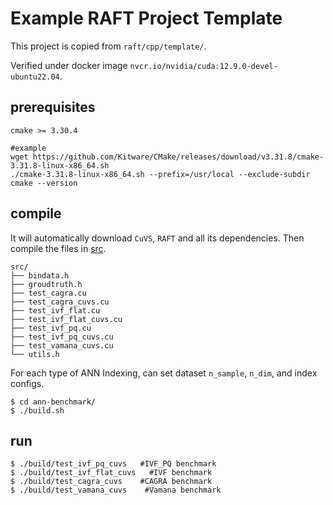 # Example RAFT Project Template

This project is copied from `raft/cpp/template/`.

Verified under docker image `nvcr.io/nvidia/cuda:12.9.0-devel-ubuntu22.04`.

## prerequisites ##
```text
cmake >= 3.30.4
```

```shell
#example
wget https://github.com/Kitware/CMake/releases/download/v3.31.8/cmake-3.31.8-linux-x86_64.sh
./cmake-3.31.8-linux-x86_64.sh --prefix=/usr/local --exclude-subdir
cmake --version 
```

## compile ##
It will automatically download `CuVS`, `RAFT` and all its dependencies. Then compile the files in [src](./src/).
```text
src/
├── bindata.h
├── groudtruth.h
├── test_cagra.cu
├── test_cagra_cuvs.cu
├── test_ivf_flat.cu
├── test_ivf_flat_cuvs.cu
├── test_ivf_pq.cu
├── test_ivf_pq_cuvs.cu
├── test_vamana_cuvs.cu
└── utils.h
```
For each type of ANN Indexing, can set dataset `n_sample`, `n_dim`, and index configs.

```shell
$ cd ann-benchmark/
$ ./build.sh  
```

## run ##
```shell
$ ./build/test_ivf_pq_cuvs   #IVF_PQ benchmark
$ ./build/test_ivf_flat_cuvs   #IVF benchmark
$ ./build/test_cagra_cuvs    #CAGRA benchmark
$ ./build/test_vamana_cuvs    #Vamana benchmark
```

